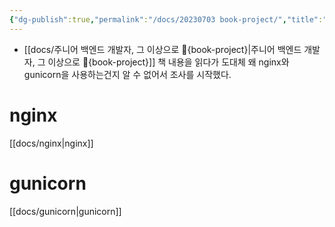 ```yaml
---
{"dg-publish":true,"permalink":"/docs/20230703 book-project/","title":"20230703 book-project"}
---
```


- [[docs/주니어 백엔드 개발자, 그 이상으로 🚀{book-project}\|주니어 백엔드 개발자, 그 이상으로 🚀{book-project}]] 책 내용을 읽다가 도대체 왜 nginx와 gunicorn을 사용하는건지 알 수 없어서 조사를 시작했다.

# nginx

[[docs/nginx\|nginx]]

# gunicorn

[[docs/gunicorn\|gunicorn]]
